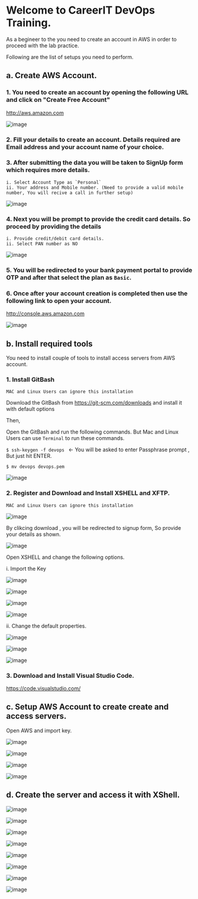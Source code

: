 # Welcome to CareerIT DevOps Training.

As a begineer to the you need to create an account in AWS in order to proceed with the lab practice.

Following are the list of setups you need to perform.

## a. Create AWS Account.

### 1. You need to create an account by opening the following URL and click on "Create Free Account"

http://aws.amazon.com

![image](/uploads/353c75f031be740998c99f4bf8ff35ba/image.png)

### 2. Fill your details to create an account. Details required are Email address and your account name of your choice.

### 3. After submitting the data you will be taken to SignUp form which requires more details.
    i. Select Account Type as `Personal`
    ii. Your address and Mobile number. (Need to provide a valid mobile number, You will recive a call in further setup)

![image](/uploads/89b7267d579b2ec48737d64e649d93df/image.png)

### 4. Next you will be prompt to provide the credit card details. So proceed by providing the details
    i. Provide credit/debit card details.
    ii. Select PAN number as NO

![image](/uploads/62357c0caee93712d7974dc0620f6b58/image.png)

### 5. You will be redirected to your bank payment portal to provide OTP and after that select the plan as `Basic`.

### 6. Once after your account creation is completed then use the following link to open your account.

http://console.aws.amazon.com

![image](/uploads/2569bb7a610e1fd49afd54b37de5f74d/image.png)

## b. Install required tools

You need to install couple of tools to install access servers from AWS account.

### 1. Install GitBash

`MAC and Linux Users can ignore this installation`

Download the GitBash from https://git-scm.com/downloads and install it with default options

Then,

Open the GitBash and run the following commands. But Mac and Linux Users can use `Terminal` to run these commands.

`$ ssh-keygen -f devops `   <- You will be asked to enter Passphrase prompt , But just hit ENTER.

`$ mv devops devops.pem `

![image](/uploads/cd693b51cc08df01d79745b1b4ab4607/image.png)


### 2. Register and Download and Install XSHELL and XFTP.

`MAC and Linux Users can ignore this installation`

![image](/uploads/a5ad3bb40e3e7c99052e27946c645bb2/image.png)

By clikcing download , you will be redirected to signup form, So provide your details as shown.

![image](/uploads/46cb0a4d7f0b9ad3cee3465e6c964ec2/image.png)

Open XSHELL and change the following options.

i. Import the Key

![image](/uploads/034105fb7fc9dae06ada49120941c248/image.png)

![image](/uploads/8fcee0f7699ed6af8150e8806cb7b310/image.png)

![image](/uploads/090f44e079fbb4e44c052beace9ed378/image.png)

![image](/uploads/ae1519ed4096b5ff81b7c140dbdf00f3/image.png)

ii. Change the default properties.

![image](/uploads/cf59803966676eb5114c4960ec3dec7d/image.png)

![image](/uploads/b42a5a8783191c9b6538719618166af9/image.png)

![image](/uploads/3f03942acb70af0e7a9327d629d8de1f/image.png)


### 3. Download and Install Visual Studio Code.

https://code.visualstudio.com/

## c. Setup AWS Account to create create and access servers.

Open AWS and import key.

![image](/uploads/fac613a2fc6b37daac1ee33259a39b39/image.png)

![image](/uploads/9682df7c6915f3f8f239b5b36a313162/image.png)

![image](/uploads/df1e01611fa74034e320c45e50581c1c/image.png)

![image](/uploads/9a3c9dee8c890ca341ac15baf77497aa/image.png)

## d. Create the server and access it with XShell.

![image](/uploads/0cd988c4a7ee062d21a3d792e72eb856/image.png)

![image](/uploads/bb56a8a9cf4ebff4b72d36467f023b03/image.png)

![image](/uploads/da8dd190626dedd91be9d131d0b0f854/image.png)

![image](/uploads/836c19ae877176cdd434e61ea28ecd7a/image.png)

![image](/uploads/0039af6cd78bf413e2fe77da727f6df0/image.png)

![image](/uploads/67b3bbb84218c0d67ccd530e5d222be7/image.png)

![image](/uploads/58ed8aab110fa966dd41b15309cc692c/image.png)

![image](/uploads/da2c41b73d676d2e8c267e84d8910d20/image.png)













